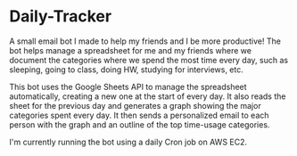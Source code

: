 # Daily-Tracker

A small email bot I made to help my friends and I be more productive! The bot helps manage a spreadsheet for me and my friends where we document the categories where we spend the most time every day, such as sleeping, going to class, doing HW, studying for interviews, etc.

This bot uses the Google Sheets API to manage the spreadsheet automatically, creating a new one at the start of every day. It also reads the sheet for the previous day and generates a graph showing the major categories spent every day. It then sends a personalized email to each person with the graph and an outline of the top time-usage categories.

I'm currently running the bot using a daily Cron job on AWS EC2.


